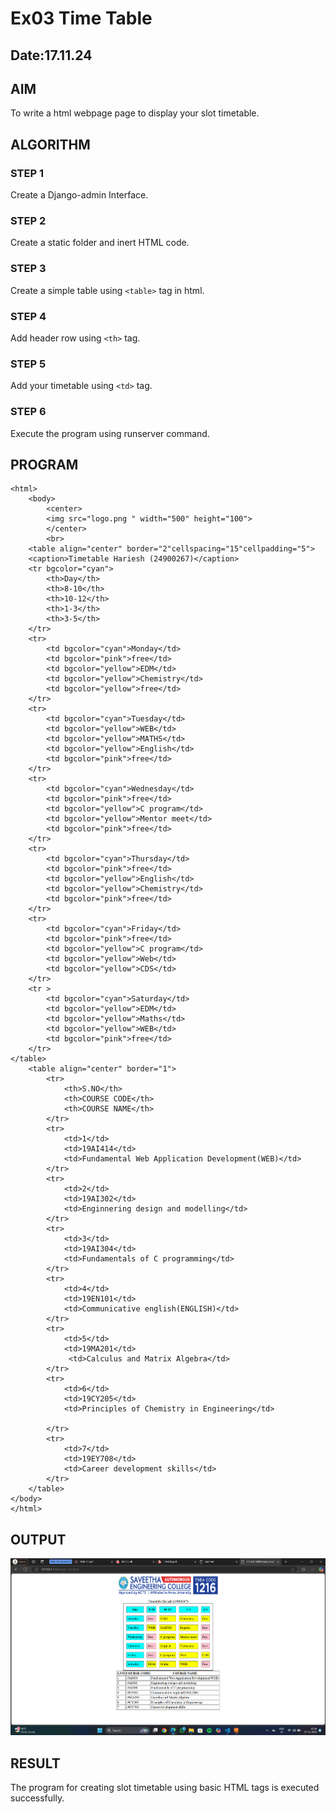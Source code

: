 # Ex03 Time Table
## Date:17.11.24

## AIM
To write a html webpage page to display your slot timetable.

## ALGORITHM
### STEP 1
Create a Django-admin Interface.

### STEP 2
Create a static folder and inert HTML code.

### STEP 3
Create a simple table using ```<table>``` tag in html.

### STEP 4
Add header row using ```<th>``` tag.

### STEP 5
Add your timetable using ```<td>``` tag.

### STEP 6
Execute the program using runserver command.

## PROGRAM
```
<html>
    <body>
        <center>
        <img src="logo.png " width="500" height="100">
        </center>
        <br>
    <table align="center" border="2"cellspacing="15"cellpadding="5">
    <caption>Timetable Hariesh (24900267)</caption>
    <tr bgcolor="cyan">
        <th>Day</th>
        <th>8-10</th>
        <th>10-12</th>
        <th>1-3</th>
        <th>3-5</th>
    </tr>
    <tr>
        <td bgcolor="cyan">Monday</td>
        <td bgcolor="pink">free</td>
        <td bgcolor="yellow">EDM</td>
        <td bgcolor="yellow">Chemistry</td>
        <td bgcolor="yellow">free</td>
    </tr>
    <tr>
        <td bgcolor="cyan">Tuesday</td>
        <td bgcolor="yellow">WEB</td>
        <td bgcolor="yellow">MATHS</td>
        <td bgcolor="yellow">English</td>
        <td bgcolor="pink">free</td>
    </tr>
    <tr>
        <td bgcolor="cyan">Wednesday</td>
        <td bgcolor="pink">free</td>
        <td bgcolor="yellow">C program</td>
        <td bgcolor="yellow">Mentor meet</td>
        <td bgcolor="pink">free</td>
    </tr>
    <tr>
        <td bgcolor="cyan">Thursday</td>
        <td bgcolor="pink">free</td>
        <td bgcolor="yellow">English</td>
        <td bgcolor="yellow">Chemistry</td>
        <td bgcolor="pink">free</td>
    </tr>
    <tr>
        <td bgcolor="cyan">Friday</td>
        <td bgcolor="pink">free</td>
        <td bgcolor="yellow">C program</td>
        <td bgcolor="yellow">Web</td>
        <td bgcolor="yellow">CDS</td>
    </tr>
    <tr >
        <td bgcolor="cyan">Saturday</td>
        <td bgcolor="yellow">EDM</td>
        <td bgcolor="yellow">Maths</td>
        <td bgcolor="yellow">WEB</td>
        <td bgcolor="pink">free</td>
    </tr>
</table>
    <table align="center" border="1">
        <tr>
            <th>S.NO</th>
            <th>COURSE CODE</th>
            <th>COURSE NAME</th>
        </tr>
        <tr>
            <td>1</td>
            <td>19AI414</td>
            <td>Fundamental Web Application Development(WEB)</td>
        </tr>
        <tr>
            <td>2</td>
            <td>19AI302</td>
            <td>Enginnering design and modelling</td>
        </tr>
        <tr>
            <td>3</td>
            <td>19AI304</td>
            <td>Fundamentals of C programming</td>
        </tr>
        <tr>
            <td>4</td>
            <td>19EN101</td>
            <td>Communicative english(ENGLISH)</td>
        </tr>
        <tr>
            <td>5</td>
            <td>19MA201</td>
             <td>Calculus and Matrix Algebra</td>
        </tr>
        <tr>
            <td>6</td>
            <td>19CY205</td>
            <td>Principles of Chemistry in Engineering</td>
            
        </tr>
        <tr>
            <td>7</td>
            <td>19EY708</td>
            <td>Career development skills</td>
        </tr>
    </table>
</body>
</html>
```

## OUTPUT
![alt text](<Screenshot 2024-11-17 215613.png>)

## RESULT
The program for creating slot timetable using basic HTML tags is executed successfully.
